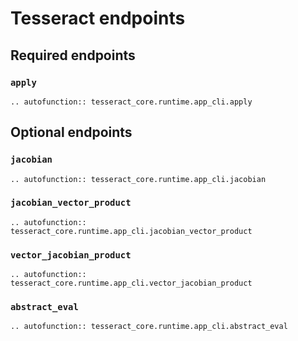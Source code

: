 # Tesseract endpoints

## Required endpoints

### `apply`

```{eval-rst}
.. autofunction:: tesseract_core.runtime.app_cli.apply
```

## Optional endpoints

### `jacobian`

```{eval-rst}
.. autofunction:: tesseract_core.runtime.app_cli.jacobian
```

### `jacobian_vector_product`

```{eval-rst}
.. autofunction:: tesseract_core.runtime.app_cli.jacobian_vector_product
```

### `vector_jacobian_product`

```{eval-rst}
.. autofunction:: tesseract_core.runtime.app_cli.vector_jacobian_product
```

### `abstract_eval`

```{eval-rst}
.. autofunction:: tesseract_core.runtime.app_cli.abstract_eval
```
